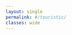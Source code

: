 ```yaml
---
layout: single
permalink: #/touristic/
classes: wide
---
```


<!-- <img src="/assets/images/Toulouse_rainy.jpg" alt="Touristic point"> 

I enjoy exploring places and thought I could share some of the things I liked most during my urban walks.

### Toulouse & its surroundings :cherry_blossom:

### <a href="/touristic/spain/" target="_blank"><b>South of Spain and Portugal by train</b></a> :dancer:<br> 

### Brussels & its surroundings & other Belgian places :beers:

<!-- ### [Brussels & its surroundings & other Belgian places](/_pages/_touristic/BXL/) 

### Budapest & other Hungarian places :european_castle:
<!-- ### [Budapest & other Hungarian places](/_pages/_touristic/buda/) 

### <a href="/touristic/trains/" target="_blank"><b>It's all about trains!</b></a> :monorail:<br> 

### <a href="/touristic/florida/" target="_blank"><b>South of Florida</b></a> :palm_tree:<br> -->
